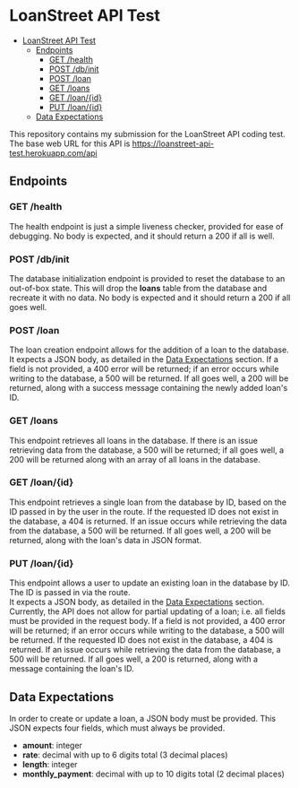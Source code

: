 # LoanStreet API Test

- [LoanStreet API Test](#loanstreet-api-test)
  - [Endpoints](#endpoints)
    - [GET /health](#get-health)
    - [POST /db/init](#post-dbinit)
    - [POST /loan](#post-loan)
    - [GET /loans](#get-loans)
    - [GET /loan/{id}](#get-loanid)
    - [PUT /loan/{id}](#put-loanid)
  - [Data Expectations](#data-expectations)

This repository contains my submission for the LoanStreet API coding test. The base web URL for this API is https://loanstreet-api-test.herokuapp.com/api

## Endpoints

### GET /health

The health endpoint is just a simple liveness checker, provided for ease of debugging.
No body is expected, and it should return a 200 if all is well.

### POST /db/init

The database initialization endpoint is provided to reset the database to an out-of-box state. This will drop the **loans** table from the database and recreate it with no data.
No body is expected and it should return a 200 if all goes well.

### POST /loan

The loan creation endpoint allows for the addition of a loan to the database. It expects a JSON body, as detailed in the [Data Expectations](#data-expectations) section.
If a field is not provided, a 400 error will be returned; if an error occurs while writing to the database, a 500 will be returned.
If all goes well, a 200 will be returned, along with a success message containing the newly added loan's ID.

### GET /loans

This endpoint retrieves all loans in the database. If there is an issue retrieving data from the database, a 500 will be returned; if all goes well, a 200 will be returned along with an array of all loans in the database.

### GET /loan/{id}

This endpoint retrieves a single loan from the database by ID, based on the ID passed in by the user in the route. If the requested ID does not exist in the database, a 404 is returned. If an issue occurs while retrieving the data from the database, a 500 will be returned. If all goes well, a 200 will be returned, along with the loan's data in JSON format.

### PUT /loan/{id}

This endpoint allows a user to update an existing loan in the database by ID. The ID is passed in via the route.  
It expects a JSON body, as detailed in the [Data Expectations](#data-expectations) section. Currently, the API does not allow for partial updating of a loan; i.e. all fields must be provided in the request body.
If a field is not provided, a 400 error will be returned; if an error occurs while writing to the database, a 500 will be returned.
If the requested ID does not exist in the database, a 404 is returned. If an issue occurs while retrieving the data from the database, a 500 will be returned.
If all goes well, a 200 is returned, along with a message containing the loan's ID.

## Data Expectations

In order to create or update a loan, a JSON body must be provided. This JSON expects four fields, which must always be provided.

- **amount**: integer
- **rate**: decimal with up to 6 digits total (3 decimal places)
- **length**: integer
- **monthly_payment**: decimal with up to 10 digits total (2 decimal places)
